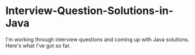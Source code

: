 # Interview-Question-Solutions-in-Java
I'm working through interview questions and coming up with Java solutions.  Here's what I've got so far.
